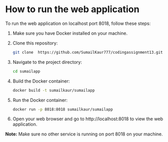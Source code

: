 # How to run the web application

To run the web application on localhost port 8018, follow these steps:

1. Make sure you have Docker installed on your machine.

2. Clone this repository:

    ```bash
    git clone  https://github.com/SumailKaur777/codingassignment13.git
    ```

3. Navigate to the project directory:

    ```bash
    cd sumailapp
    ```

4. Build the Docker container:

    ```bash
    docker build -t sumailkaur/sumailapp
    ```

5. Run the Docker container:

    ```bash
    docker run -p 8018:8018 sumailkaur/sumailapp
    ```

6. Open your web browser and go to http://localhost:8018 to view the web application.

**Note:** Make sure no other service is running on port 8018 on your machine.
